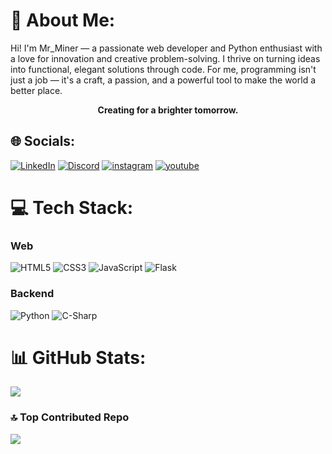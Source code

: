 # 💫 About Me:
Hi! I'm Mr_Miner — a passionate web developer and Python enthusiast with a love for innovation and creative problem-solving. I thrive on turning ideas into functional, elegant solutions through code. For me, programming isn't just a job — it's a craft, a passion, and a powerful tool to make the world a better place.
<p align="center"><strong>Creating for a brighter tomorrow.</strong></p>

## 🌐 Socials:
[![LinkedIn](https://img.shields.io/badge/LinkedIn-brightgreen?style=for-the-badge&logo=invision&logoColor=white&logoSize=auto&color=blue)](https://linkedin.com/in/mr-miner-102b43250) 
[![Discord](https://img.shields.io/badge/Discord-brightgreen?style=for-the-badge&logo=discord&logoColor=white&logoSize=auto&color=%2300008b)](https://discord.com/invite/NwwngM6PxA) 
[![instagram](https://img.shields.io/badge/instagram-brightgreen?style=for-the-badge&logo=instagram&logoColor=white&logoSize=auto&color=red)](https://instagram.com/mr0miner) 
[![youtube](https://img.shields.io/badge/youtube-brightgreen?style=for-the-badge&logo=youtube&logoColor=white&logoSize=auto&color=darkred)](https://www.youtube.com/@MrMiner-forever) 

# 💻 Tech Stack:
### Web
![HTML5](https://img.shields.io/badge/html5-%23E34F26.svg?style=for-the-badge&logo=html5&logoColor=white) 
![CSS3](https://img.shields.io/badge/css3-%231572B6.svg?style=for-the-badge&logo=css3&logoColor=white)
![JavaScript](https://img.shields.io/badge/javascript-%23323330.svg?style=for-the-badge&logo=javascript&logoColor=%23F7DF1E)
![Flask](https://img.shields.io/badge/flask-%23000.svg?style=for-the-badge&logo=flask&logoColor=white)
### Backend
![Python](https://img.shields.io/badge/python-3670A0?style=for-the-badge&logo=python&logoColor=ffdd54) 
![C-Sharp](https://img.shields.io/badge/c--sharp-68217A?style=for-the-badge&logo=c&logoColor=ffdd54) 

# 📊 GitHub Stats:
![](https://github-readme-stats.vercel.app/api/top-langs/?username=Mr0Miner&theme=dark&hide_border=true&include_all_commits=false&count_private=true&layout=compact)

### 🔝 Top Contributed Repo
![](https://github-contributor-stats.vercel.app/api?username=Mr0Miner&limit=5&theme=dark&combine_all_yearly_contributions=true)
